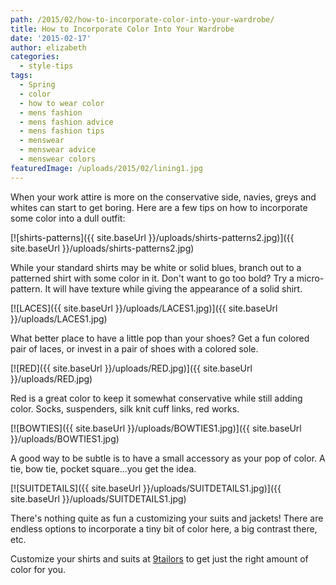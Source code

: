 ```yaml
---
path: /2015/02/how-to-incorporate-color-into-your-wardrobe/
title: How to Incorporate Color Into Your Wardrobe
date: '2015-02-17'
author: elizabeth
categories:
  - style-tips
tags:
  - Spring
  - color
  - how to wear color
  - mens fashion
  - mens fashion advice
  - mens fashion tips
  - menswear
  - menswear advice
  - menswear colors
featuredImage: /uploads/2015/02/lining1.jpg
---
```



When your work attire is more on the conservative side, navies, greys and whites can start to get boring. Here are a few tips on how to incorporate some color into a dull outfit:

[![shirts-patterns]({{ site.baseUrl }}/uploads/shirts-patterns2.jpg)]({{ site.baseUrl }}/uploads/shirts-patterns2.jpg)

While your standard shirts may be white or solid blues, branch out to a patterned shirt with some color in it. Don't want to go too bold? Try a micro-pattern. It will have texture while giving the appearance of a solid shirt.

[![LACES]({{ site.baseUrl }}/uploads/LACES1.jpg)]({{ site.baseUrl }}/uploads/LACES1.jpg)

What better place to have a little pop than your shoes? Get a fun colored pair of laces, or invest in a pair of shoes with a colored sole.

[![RED]({{ site.baseUrl }}/uploads/RED.jpg)]({{ site.baseUrl }}/uploads/RED.jpg)

Red is a great color to keep it somewhat conservative while still adding color. Socks, suspenders, silk knit cuff links, red works.

[![BOWTIES]({{ site.baseUrl }}/uploads/BOWTIES1.jpg)]({{ site.baseUrl }}/uploads/BOWTIES1.jpg)

A good way to be subtle is to have a small accessory as your pop of color. A tie, bow tie, pocket square...you get the idea.

[![SUITDETAILS]({{ site.baseUrl }}/uploads/SUITDETAILS1.jpg)]({{ site.baseUrl }}/uploads/SUITDETAILS1.jpg)

There's nothing quite as fun a customizing your suits and jackets! There are endless options to incorporate a tiny bit of color here, a big contrast there, etc.

Customize your shirts and suits at [9tailors](www.9tailors.com) to get just the right amount of color for you.